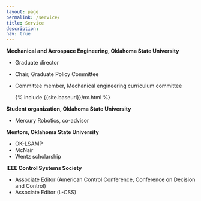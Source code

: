 ```yaml
---
layout: page
permalink: /service/
title: Service
description:
nav: true
---
```


**Mechanical and Aerospace Engineering, Oklahoma State University**
- Graduate director
- Chair, Graduate Policy Committee
- Committee member, Mechanical engineering curriculum committee
  
  <div class="row">
    <div class="col-sm m-auto">
      {% include {{site.baseurl}}/nx.html %}
    </div>
  </div>

**Student organization, Oklahoma State University**
- Mercury Robotics, co-advisor

**Mentors, Oklahoma State University**
- OK-LSAMP
- McNair
- Wentz scholarship


**IEEE Control Systems Society**
- Associate Editor (American Control Conference, Conference on Decision and Control)
- Associate Editor (L-CSS)

